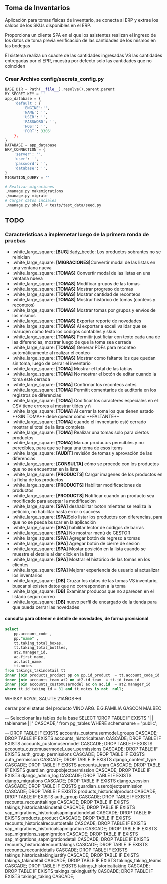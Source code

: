 ## Toma de Inventarios
Aplicación para tomas físicas de inventario, se conecta al ERP y extrae los saldos de los SKUs disponibles en el ERP.

Proporciona un cliente SPA en el que los asistentes realizan el ingreso de los datos de toma previa verificación de las cantidades de los mismos en las bodegas

El sistema realiza un cuadre de las cantidades ingresadas VS las cantidades entregadas por el EPR, muestra por defecto solo las cantidades que no coinciden

### Crear Archivo config/secrets_config.py
```python
BASE_DIR = Path(__file__).resolve().parent.parent
MY_SECRET_KEY = ''
app_database = {
    'default': {
        'ENGINE':'',
        'NAME': '',
        'USER': '',
        'PASSWORD': '',
        'HOST': '',
        'PORT': 3306'
    },
}
DATABASE = app_database
ERP_CONNECTION = {
    'server': '',
    'user': '',
    'password': '',
    'database': '',
}
MIGRATION_QUERY = ''
```

``` bash
# Realizar migraciones
./manage.py makemigrations
./manage.py migrate
# Cargar datos inciales
./manage.py shell < tests/test_data/seed.py
```

## TODO

### Características a implemetar luego de la primera ronda de pruebas

<ul>
 <li>:white_large_square: <strong>[BUG]</strong> :lady_beetle: Los productos sobrantes no se reinician</li>
 <li>:white_large_square: <strong>[MIGRACIONES]</strong>Convertir modal de las listas en una ventana nueva</li>
 <li>:white_large_square: <strong>[TOMAS]</strong> Convertir modal de las listas en una ventana nueva</li>
 <li>:white_large_square: <strong>[TOMAS]</strong> Modificar grupos de las tomas</li>
 <li>:white_large_square: <strong>[TOMAS]</strong> Mostrar progreso de tomas</li>
 <li>:white_large_square: <strong>[TOMAS]</strong> Mostrar cantidad de reconteos</li>
 <li>:white_large_square: <strong>[TOMAS]</strong> Mostrar histórico de tomas (conteos y reconteos)</li>
 <li>:white_large_square: <strong>[TOMAS]</strong> Mostrar tomas por grupos y envíos de los mismos</li>
 <li>:white_large_square: <strong>[TOMAS]</strong> Exportar reporte de novedades</li>
 <li>:white_large_square: <strong>[TOMAS]</strong> Al exportar a excell validar que se maruqen como texto los codigos contables y skus</li>
 <li>:white_large_square: <strong>[TOMAS]</strong> Permitir justificiar con texto cada una de las diferencias, mostrar luego de que la toma sea cerrada</li>
 <li>:white_large_square: <strong>[TOMAS]</strong> Generar PDFs para reconteo automáticamente al realizar el conteo</li>
 <li>:white_large_square: <strong>[TOMAS]</strong> Mostrar como faltante los que quedan sin toma, luego de cerrar el inventario</li>
 <li>:white_large_square: <strong>[TOMA]</strong> Mostrar el total de las tablas</li>
 <li>:white_large_square: <strong>[TOMA]</strong> No mostrar el botón de editar cuando la toma esté cerrada</li>
 <li>:white_large_square: <strong>[TOMA]</strong> Confirmar los reconteos antes</li>
 <li>:white_large_square: <strong>[TOMA]</strong> Permitit comentarios de auditoria en los registros de diferencias</li>
 <li>:white_large_square: <strong>[TOMA]</strong> Codificar los caracteres especiales en el CSV tiene errores al mostrar tildes y ñ</li>
 <li>:white_large_square: <strong>[TOMA]</strong> Al cerrar la toma los que tienen estado **SIN TOMA** debe quedar como **FALTANTE** </li>
 <li>:white_large_square: <strong>[TOMA]</strong> cuando el invnentario esté cerrado mostrar el total de la lista completa </li>
 <li>:white_large_square: <strong>[TOMA]</strong> Realizar una tomas solo para ciertos productos </li>
 <li>:white_large_square: <strong>[TOMA]</strong> Marcar productos perecibles y no perecibles, para que se haga una toma de esos items </li>
 <li>:white_large_square: <strong>[AUDIT]</strong> revisión de tomas y aprovación de las diferencias</li>
 <li>:white_large_square: <strong>[CONSULTA]</strong> cómo se procede con los productos que no se encuentran en la lista</li>
 <li>:white_large_square: <strong>[PRODUCTS]</strong> Cargar imagenes de los productos en la ficha de los productos</li>
 <li>:white_large_square: <strong>[PRODUCTS]</strong> Habilitar modificaciones de productos</li>
 <li>:white_large_square: <strong>[PRODUCTS]</strong> Notificar cuando un producto sea modificado para aceptar la modificación</li>
 <li>:white_large_square: <strong>[SPA]</strong> deshabilitar boton mientras se realiza la petición, no habilitar hasta error o success</li>
 <li>:white_large_square: <strong>[SPA]</strong>Solo listar los productos con diferencias, para que no se pueda buscar en la aplicación</li>
 <li>:white_large_square: <strong>[SPA]</strong> habilitar lector de códigos de barras</li>
 <li>:white_large_square: <strong>[SPA]</strong> No mostrar menú de GESTOR</li>
 <li>:white_large_square: <strong>[SPA]</strong> Agregar botón de regreso a tomas</li>
 <li>:white_large_square: <strong>[SPA]</strong> Agregar botón de cierre de sesión</li>
 <li>:white_large_square: <strong>[SPA]</strong> Mostar posición en la lista cuando se muestre el detalle al dar click en la lista</li>
 <li>:white_large_square: <strong>[SPA]</strong> Mostrar el histórico de las tomas en los clientes</li>
 <li>:white_large_square: <strong>[SPA]</strong> Mejorar experiencia de usuario al actualizar los inventarios</li>
 <li>:white_large_square: <strong>[DB]</strong> Cruzar los datos de las tomas VS inventario, buscar si existen datos que no corresponden a la toma</li>
 <li>:white_large_square: <strong>[DB]</strong> Examinar producos que no aparecen en el listado segun correo</li>
  <li>:white_large_square: <strong>[DB]</strong> nuevo perfil de encargado de la tienda para que pueda cerrar las novedades</li>
</ul>


#### consulta para obtener e detalle de novedades, de forma provisional

``` sql
select 
	pp.account_code ,
	pp."name" ,
	tt.taking_total_boxes,
	tt.taking_total_bottles,
	at2.manager_id,
	ac.first_name,
	ac.last_name,
	tt.notes
from takings_takindetail tt 
inner join products_product pp on pp.id_product  = tt.account_code_id 
inner join accounts_team at2 on at2.id_team  = tt.id_team_id 
inner join accounts_customusermodel ac on ac.id  = at2.manager_id 
where tt.id_taking_id = 31 and tt.notes is not  null;
```

WHISKY ROYAL SALUTE 21AÑOS->6

cerrar por el status del producto
VINO ARG. E.G.FAMILIA GASCON MALBEC 

-- Seleccionar las tables de la base
SELECT
  'DROP TABLE IF EXISTS ' || tablename || ' CASCADE;' 
from
  pg_tables WHERE schemaname = 'public';

 --
DROP TABLE IF EXISTS accounts_customusermodel_groups CASCADE;
DROP TABLE IF EXISTS accounts_historicalteam CASCADE;
DROP TABLE IF EXISTS accounts_customusermodel CASCADE;
DROP TABLE IF EXISTS accounts_customusermodel_user_permissions CASCADE;
DROP TABLE IF EXISTS auth_group_permissions CASCADE;
DROP TABLE IF EXISTS auth_permission CASCADE;
DROP TABLE IF EXISTS django_content_type CASCADE;
DROP TABLE IF EXISTS accounts_team CASCADE;
DROP TABLE IF EXISTS guardian_groupobjectpermission CASCADE;
DROP TABLE IF EXISTS django_admin_log CASCADE;
DROP TABLE IF EXISTS django_migrations CASCADE;
DROP TABLE IF EXISTS django_session CASCADE;
DROP TABLE IF EXISTS guardian_userobjectpermission CASCADE;
DROP TABLE IF EXISTS products_historicalproduct CASCADE;
DROP TABLE IF EXISTS auth_group CASCADE;
DROP TABLE IF EXISTS recounts_recounttakings CASCADE;
DROP TABLE IF EXISTS takings_historicaltakindetail CASCADE;
DROP TABLE IF EXISTS sap_migrations_historicalsapmigrationdetail CASCADE;
DROP TABLE IF EXISTS products_product CASCADE;
DROP TABLE IF EXISTS recounts_historicalrecountdetails CASCADE;
DROP TABLE IF EXISTS sap_migrations_historicalsapmigration CASCADE;
DROP TABLE IF EXISTS sap_migrations_sapmigration CASCADE;
DROP TABLE IF EXISTS sap_migrations_sapmigrationdetail CASCADE;
DROP TABLE IF EXISTS recounts_historicalrecounttakings CASCADE;
DROP TABLE IF EXISTS recounts_recountdetails CASCADE;
DROP TABLE IF EXISTS takings_historicaltakingjustify CASCADE;
DROP TABLE IF EXISTS takings_takindetail CASCADE;
DROP TABLE IF EXISTS takings_taking_teams CASCADE;
DROP TABLE IF EXISTS takings_historicaltaking CASCADE;
DROP TABLE IF EXISTS takings_takingjustify CASCADE;
DROP TABLE IF EXISTS takings_taking CASCADE;